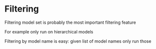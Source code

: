 # Filtering

Filtering model set is probably the most important filtering feature

For example only run on hierarchical models

Filtering by model name is easy: given list of model names only run those

